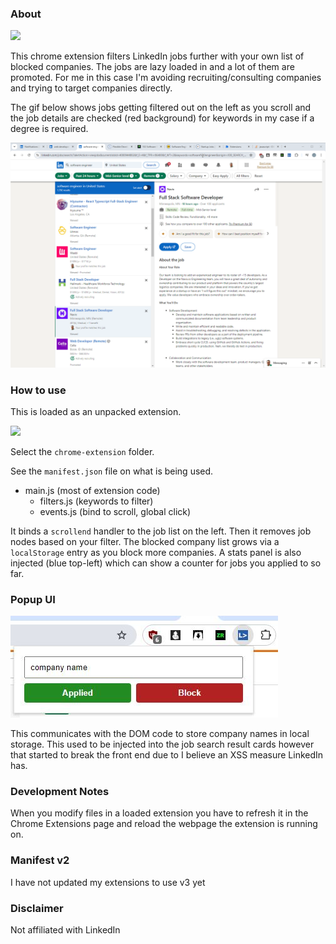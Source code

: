 ### About

<img src="./chrome-extension/icon48.png"/>

This chrome extension filters LinkedIn jobs further with your own list of blocked companies. The jobs are lazy loaded in and a lot of them are promoted. For me in this case I'm avoiding recruiting/consulting companies and trying to target companies directly.

The gif below shows jobs getting filtered out on the left as you scroll and the job details are checked (red background) for keywords in my case if a degree is required.

<img src="demo.gif"/>

### How to use

This is loaded as an unpacked extension.

<img src="unpacked.JPG"/>

Select the `chrome-extension` folder.

See the `manifest.json` file on what is being used.

- main.js (most of extension code)
  - filters.js (keywords to filter)
  - events.js (bind to scroll, global click)

It binds a `scrollend` handler to the job list on the left. Then it removes job nodes based on your filter. The blocked company list grows via a `localStorage` entry as you block more companies. A stats panel is also injected (blue top-left) which can show a counter for jobs you applied to so far.

### Popup UI

<img src="./popup-ui.JPG"/>

This communicates with the DOM code to store company names in local storage. This used to be injected into the job search result cards however that started to break the front end due to I believe an XSS measure LinkedIn has.

### Development Notes

When you modify files in a loaded extension you have to refresh it in the Chrome Extensions page and reload the webpage the extension is running on.

### Manifest v2

I have not updated my extensions to use v3 yet

### Disclaimer

Not affiliated with LinkedIn
